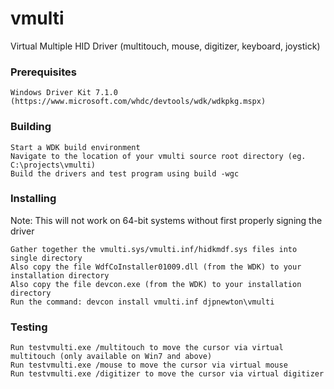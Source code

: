 # vmulti
Virtual Multiple HID Driver (multitouch, mouse, digitizer, keyboard, joystick) 

### Prerequisites

    Windows Driver Kit 7.1.0 (https://www.microsoft.com/whdc/devtools/wdk/wdkpkg.mspx) 

### Building

    Start a WDK build environment
    Navigate to the location of your vmulti source root directory (eg. C:\projects\vmulti)
    Build the drivers and test program using build -wgc 

### Installing

Note: This will not work on 64-bit systems without first properly signing the driver

    Gather together the vmulti.sys/vmulti.inf/hidkmdf.sys files into single directory
    Also copy the file WdfCoInstaller01009.dll (from the WDK) to your installation directory
    Also copy the file devcon.exe (from the WDK) to your installation directory
    Run the command: devcon install vmulti.inf djpnewton\vmulti 

### Testing

    Run testvmulti.exe /multitouch to move the cursor via virtual multitouch (only available on Win7 and above)
    Run testvmulti.exe /mouse to move the cursor via virtual mouse
    Run testvmulti.exe /digitizer to move the cursor via virtual digitizer 
